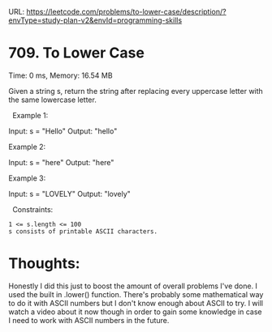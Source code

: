 URL: https://leetcode.com/problems/to-lower-case/description/?envType=study-plan-v2&envId=programming-skills

# 709. To Lower Case

Time: 0 ms, Memory: 16.54 MB

Given a string s, return the string after replacing every uppercase letter with the same lowercase letter.

 
Example 1:

Input: s = "Hello"
Output: "hello"

Example 2:

Input: s = "here"
Output: "here"

Example 3:

Input: s = "LOVELY"
Output: "lovely"

 
Constraints:

	1 <= s.length <= 100
	s consists of printable ASCII characters.

 # Thoughts:
 Honestly I did this just to boost the amount of overall problems I've done. I used the built in .lower() function. There's probably some mathematical way to do it with ASCII numbers but I don't know enough about ASCII to try. I will watch 
 a video about it now though in order to gain some knowledge in case I need to work with ASCII numbers in the future.
